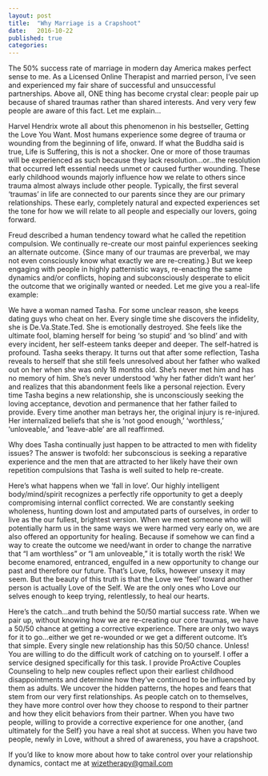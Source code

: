 ```yaml
---
layout: post
title:  "Why Marriage is a Crapshoot"
date:   2016-10-22
published: true
categories: 
---
```


The 50% success rate of marriage in modern day America makes perfect sense to me. As a Licensed Online Therapist and married person, I’ve seen and experienced my fair share of successful and unsuccessful partnerships. Above all, ONE thing has become crystal clear: people pair up because of shared traumas rather than shared interests. And very very few people are aware of this fact. Let me explain…

Harvel Hendrix wrote all about this phenomenon in his bestseller, Getting the Love You Want. Most humans experience some degree of trauma or wounding from the beginning of life, onward. If what the Buddha said is true, Life is Suffering, this is not a shocker. One or more of those traumas will be experienced as such because they lack resolution…or…the resolution that occurred left essential needs unmet or caused further wounding. These early childhood wounds majorly influence how we relate to others since trauma almost always include other people. Typically, the first several ‘traumas’ in life are connected to our parents since they are our primary relationships. These early, completely natural and expected experiences set the tone for how we will relate to all people and especially our lovers, going forward.

Freud described a human tendency toward what he called the repetition compulsion. We continually re-create our most painful experiences seeking an alternate outcome. {Since many of our traumas are preverbal, we may not even consciously know what exactly we are re-creating.} But we keep engaging with people in highly patternistic ways, re-enacting the same dynamics and/or conflicts, hoping and subconsciously desperate to elicit the outcome that we originally wanted or needed. Let me give you a real-life example:

We have a woman named Tasha. For some unclear reason, she keeps dating guys who cheat on her. Every single time she discovers the infidelity, she is De.Va.State.Ted. She is emotionally destroyed. She feels like the ultimate fool, blaming herself for being ‘so stupid’ and ‘so blind’ and with every incident, her self-esteem tanks deeper and deeper. The self-hatred is profound. Tasha seeks therapy. It turns out that after some reflection, Tasha reveals to herself that she still feels unresolved about her father who walked out on her when she was only 18 months old. She’s never met him and has no memory of him. She’s never understood ‘why her father didn’t want her’ and realizes that this abandonment feels like a personal rejection. Every time Tasha begins a new relationship, she is unconsciously seeking the loving acceptance, devotion and permanence that her father failed to provide. Every time another man betrays her, the original injury is re-injured. Her internalized beliefs that she is ‘not good enough,’ ‘worthless,’ ‘unloveable,’ and ‘leave-able’ are all reaffirmed.

Why does Tasha continually just happen to be attracted to men with fidelity issues? The answer is twofold: her subconscious is seeking a reparative experience and the men that are attracted to her likely have their own repetition compulsions that Tasha is well suited to help re-create.

Here’s what happens when we ‘fall in love’. Our highly intelligent body/mind/spirit recognizes a perfectly rife opportunity to get a deeply compromising internal conflict corrected. We are constantly seeking wholeness, hunting down lost and amputated parts of ourselves, in order to live as the our fullest, brightest version. When we meet someone who will potentially harm us in the same ways we were harmed very early on, we are also offered an opportunity for healing. Because if somehow we can find a way to create the outcome we need/want in order to change the narrative that “I am worthless” or “I am unloveable,” it is totally worth the risk! We become enamored, entranced, engulfed in a new opportunity to change our past and therefore our future. That’s Love, folks, however unsexy it may seem. But the beauty of this truth is that the Love we ‘feel’ toward another person is actually Love of the Self. We are the only ones who Love our selves enough to keep trying, relentlessly, to heal our hearts.

Here’s the catch…and truth behind the 50/50 martial success rate. When we pair up, without knowing how we are re-creating our core traumas, we have a 50/50 chance at getting a corrective experience. There are only two ways for it to go…either we get re-wounded or we get a different outcome. It’s that simple. Every single new relationship has this 50/50 chance. Unless! You are willing to do the difficult work of catching on to yourself. I offer a service designed specifically for this task. I provide ProActive Couples Counseling to help new couples reflect upon their earliest childhood disappointments and determine how they’ve continued to be influenced by them as adults. We uncover the hidden patterns, the hopes and fears that stem from our very first relationships. As people catch on to themselves, they have more control over how they choose to respond to their partner and how they elicit behaviors from their partner. When you have two people, willing to provide a corrective experience for one another, {and ultimately for the Self} you have a real shot at success. When you have two people, newly in Love, without a shred of awareness, you have a crapshoot.

If you’d like to know more about how to take control over your relationship dynamics, contact me at wizetherapy@gmail.com
